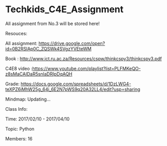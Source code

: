 # Techkids_C4E_Assignment
All assignment from No.3 will be stored here!

Resouces:

All assignment: https://drive.google.com/open?id=0B2RSlAp0C_ZQSWk4SVgzYVEteWM

Book : http://www.ict.ru.ac.za/Resources/cspw/thinkcspy3/thinkcspy3.pdf

C4E8 video :https://www.youtube.com/playlist?list=PLFMKeQO-z8sMaCAIDaR5snlaDRIpDqAQH

Grade: https://docs.google.com/spreadsheets/d/1DzLWG4-teXPZ6iMhW25g_64i_6E2N7pWS9q20A32LL4/edit?usp=sharing

Mindmap: Updating...

Class Info:

Time: 2017/02/10 - 2017/04/10

Topic: Python 

Members: 16 
